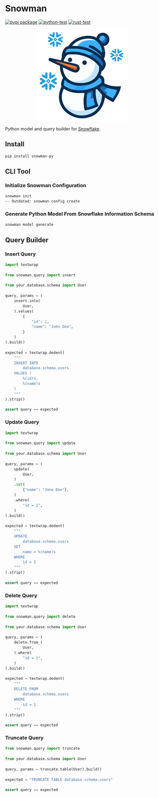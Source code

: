 # Snowman

<!-- --8<-- [start:badges] -->
[![pypi package](https://badge.fury.io/py/snowman-py.svg)](https://pypi.org/project/snowman-py)
[![python-test](https://github.com/yassun7010/snowman-py/actions/workflows/ci_python.yml/badge.svg)](https://github.com/yassun7010/snowman-py/actions)
[![rust-test](https://github.com/yassun7010/snowman-py/actions/workflows/ci_rust.yml/badge.svg)](https://github.com/yassun7010/snowman-py/actions)
<!-- --8<-- [end:badges] -->

<p align="center">
    <img alt="logo" src="https://raw.githubusercontent.com/yassun7010/snowman-py/main/images/logo.svg" width="300" />
</p>


Python model and query builder for [Snowflake](https://www.snowflake.com/).

## Install

```sh
pip install snowman-py
```

## CLI Tool

### Initialize Snowman Configuration
```sh
snowman init
-- Outdated: snowman config create
```

### Generate Python Model From Snowflake Information Schema
```sh
snowman model generate
```


## Query Builder

### Insert Query

```python
import textwrap

from snowman.query import insert

from your.database.schema import User

query, params = (
    insert.into(
        User,
    ).values(
        {
            "id": 1,
            "name": "John Doe",
        }
    )
).build()

expected = textwrap.dedent(
    """
    INSERT INTO
        database.schema.users
    VALUES (
        %(id)s,
        %(name)s
    )
    """
).strip()

assert query == expected
```

### Update Query

```python
import textwrap

from snowman.query import update

from your.database.schema import User

query, params = (
    update(
        User,
    )
    .set(
        {"name": "Jane Doe"},
    )
    .where(
        "id = 1",
    )
).build()

expected = textwrap.dedent(
    """
    UPDATE
        database.schema.users
    SET
        name = %(name)s
    WHERE
        id = 1
    """
).strip()

assert query == expected
```

### Delete Query

```python
import textwrap

from snowman.query import delete

from your.database.schema import User

query, params = (
    delete.from_(
        User,
    ).where(
        "id = 1",
    )
).build()

expected = textwrap.dedent(
    """
    DELETE FROM
        database.schema.users
    WHERE
        id = 1
    """
).strip()

assert query == expected
```

### Truncate Query

```python
from snowman.query import truncate

from your.database.schema import User

query, params = truncate.table(User).build()

expected = "TRUNCATE TABLE database.schema.users"

assert query == expected
```
